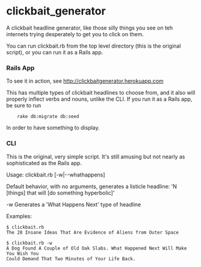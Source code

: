clickbait_generator
===================
A clickbait headline generator, like those silly things you see on teh internets trying desperately to get you to click on them.

You can run clickbait.rb from the top level directory (this is the original script), or you can run it as a Rails app.

### Rails App

To see it in action, see http://clickbaitgenerator.herokuapp.com    

This has multiple types of clickbait headlines to choose from, and it also will properly inflect verbs and nouns, unlike the CLI.
If you run it as a Rails app, be sure to run

        rake db:migrate db:seed
        
In order to have something to display.

### CLI
This is the original, very simple script.  It's still amusing but not nearly as sophisticated as the Rails app.

Usage:  clickbait.rb [-w|--whathappens] 

Default behavior, with no arguments, generates a listicle headline: 'N [things] that will [do something hyperbolic]' 

  -w    Generates a 'What Happens Next' type of headline

Examples:

    $ clickbait.rb
    The 28 Insane Ideas That Are Evidence of Aliens from Outer Space
    
    $ clickbait.rb -w
    A Dog Found A Couple of Old Oak Slabs. What Happened Next Will Make You Wish You 
    Could Demand That Two Minutes of Your Life Back.


